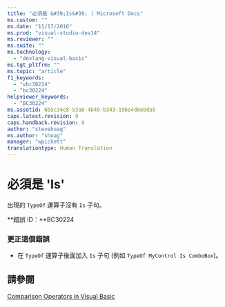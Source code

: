 ```yaml
---
title: "必須是 &#39;Is&#39; | Microsoft Docs"
ms.custom: ""
ms.date: "11/17/2016"
ms.prod: "visual-studio-dev14"
ms.reviewer: ""
ms.suite: ""
ms.technology: 
  - "devlang-visual-basic"
ms.tgt_pltfrm: ""
ms.topic: "article"
f1_keywords: 
  - "vbc30224"
  - "bc30224"
helpviewer_keywords: 
  - "BC30224"
ms.assetid: 6b5c34c8-53a8-4b49-b343-19be4d0ebda5
caps.latest.revision: 9
caps.handback.revision: 9
author: "stevehoag"
ms.author: "shoag"
manager: "wpickett"
translationtype: Human Translation
---
```

# 必須是 &#39;Is&#39;
出現的 `TypeOf` 運算子沒有 `Is` 子句。  
  
 **錯誤 ID︰**BC30224  
  
### 更正這個錯誤  
  
-   在 `TypeOf` 運算子後面加入 `Is` 子句 \(例如 `TypeOf MyControl Is ComboBox`\)。  
  
## 請參閱  
 [Comparison Operators in Visual Basic](../../visual-basic/programming-guide/language-features/operators-and-expressions/comparison-operators.md)